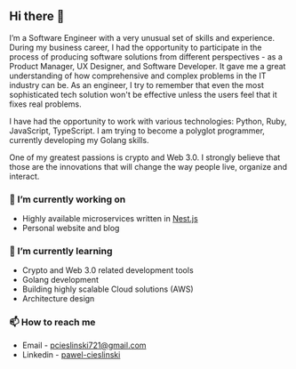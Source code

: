 ## Hi there 👋

I’m a Software Engineer with a very unusual set of skills and experience. During my business career, I had the opportunity to participate in the process of producing software solutions from different perspectives - as a Product Manager, UX Designer, and Software Developer. It gave me a great understanding of how comprehensive and complex problems in the IT industry can be. As an engineer, I try to remember that even the most sophisticated tech solution won't be effective unless the users feel that it fixes real problems. 

I have had the opportunity to work with various technologies: Python, Ruby, JavaScript, TypeScript. I am trying to become a polyglot programmer, currently developing my Golang skills.

One of my greatest passions is crypto and Web 3.0. I strongly believe that those are the innovations that will change the way people live, organize and interact. 

### 🔭 I’m currently working on
- Highly available microservices written in [Nest.js](https://github.com/nestjs/nest)
- Personal website and blog

### 🌱 I’m currently learning
- Crypto and Web 3.0 related development tools
- Golang development
- Building highly scalable Cloud solutions (AWS)
- Architecture design


### 📫 How to reach me
- Email - pcieslinski721@gmail.com
- Linkedin - [pawel-cieslinski](https://www.linkedin.com/in/pawel-cieslinski/)
